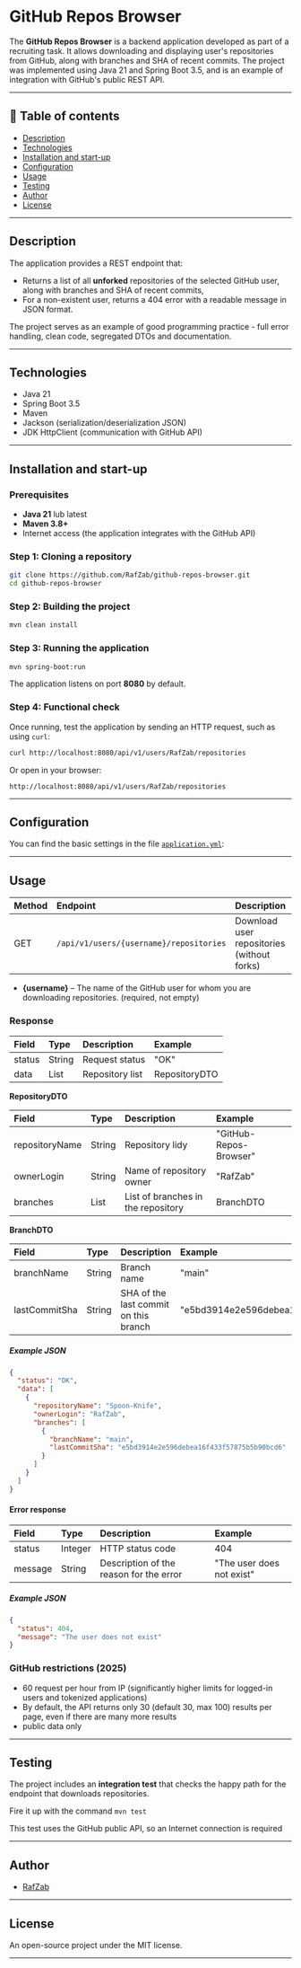 # GitHub Repos Browser

The **GitHub Repos Browser** is a backend application developed as part of a recruiting task. It allows downloading and
displaying user's repositories from GitHub, along with branches and SHA of recent commits. The project was implemented
using Java 21 and Spring Boot 3.5, and is an example of integration with GitHub's public REST API.

---

## 🧩 Table of contents

- [Description](#description)
- [Technologies](#technologies)
- [Installation and start-up](#installation-and-start-up)
- [Configuration](#configuration)
- [Usage](#usage)
- [Testing](#testing)
- [Author](#author)
- [License](#license)

---

## Description

The application provides a REST endpoint that:

- Returns a list of all **unforked** repositories of the selected GitHub user, along with branches and SHA of recent
  commits,
- For a non-existent user, returns a 404 error with a readable message in JSON format.

The project serves as an example of good programming practice - full error handling, clean code, segregated DTOs and
documentation.

---

## Technologies

- Java 21
- Spring Boot 3.5
- Maven
- Jackson (serialization/deserialization JSON)
- JDK HttpClient (communication with GitHub API)

---

## Installation and start-up

### Prerequisites

- **Java 21** lub latest
- **Maven 3.8+**
- Internet access (the application integrates with the GitHub API)


### Step 1: Cloning a repository

```bash
git clone https://github.com/RafZab/github-repos-browser.git
cd github-repos-browser
```


### Step 2: Building the project

```bash
mvn clean install
```


### Step 3: Running the application

```bash
mvn spring-boot:run
```

The application listens on port **8080** by default.

### Step 4: Functional check

Once running, test the application by sending an HTTP request, such as using `curl`:

```bash
curl http://localhost:8080/api/v1/users/RafZab/repositories
```

Or open in your browser:

```
http://localhost:8080/api/v1/users/RafZab/repositories
```

---

## Configuration

You can find the basic settings in the file [
`application.yml`](src/github-repo-service/src/main/resources/application.yml):

---

## Usage

| Method | Endpoint                                | Description                                | Example of a call                                             |
|:-------|:----------------------------------------|:-------------------------------------------|:--------------------------------------------------------------|
| GET    | `/api/v1/users/{username}/repositories` | Download user repositories (without forks) | `GET http://localhost:8080/api/v1/users/octocat/repositories` |

- **{username}** – The name of the GitHub user for whom you are downloading repositories. (required, not empty)

### Response

| Field  | Type                | Description     | Example       |
|:-------|:--------------------|:----------------|:--------------|
| status | String              | Request status  | "OK"          |
| data   | List<RepositoryDTO> | Repository list | RepositoryDTO |

**RepositoryDTO**

| Field          | Type            | Description                        | Example                |
|:---------------|:----------------|:-----------------------------------|:-----------------------|
| repositoryName | String          | Repository lidy                    | "GitHub-Repos-Browser" |
| ownerLogin     | String          | Name of repository owner           | "RafZab"               |
| branches       | List<BranchDTO> | List of branches in the repository | BranchDTO              |

**BranchDTO**

| Field         | Type   | Description                           | Example                                    |
|:--------------|:-------|:--------------------------------------|:-------------------------------------------|
| branchName    | String | Branch name                           | "main"                                     |
| lastCommitSha | String | SHA of the last commit on this branch | "e5bd3914e2e596debea16f433f57875b5b90bcd6" |

##### Example JSON

```json
{
  "status": "OK",
  "data": [
    {
      "repositoryName": "Spoon-Knife",
      "ownerLogin": "RafZab",
      "branches": [
        {
          "branchName": "main",
          "lastCommitSha": "e5bd3914e2e596debea16f433f57875b5b90bcd6"
        }
      ]
    }
  ]
}
```

#### Error response

| Field   | Type    | Description                             | Example                   |
|:--------|:--------|:----------------------------------------|:--------------------------|
| status  | Integer | HTTP status code                        | 404                       |
| message | String  | Description of the reason for the error | "The user does not exist" |


##### Example JSON

```json
{
  "status": 404,
  "message": "The user does not exist"
}
```

### GitHub restrictions (2025)

- 60 request per hour from IP (significantly higher limits for logged-in users and tokenized applications)
- By default, the API returns only 30 (default 30, max 100) results per page, even if there are many more results
- public data only

---

## Testing

The project includes an **integration test** that checks the happy path for the endpoint that downloads repositories.

Fire it up with the command `mvn test`

This test uses the GitHub public API, so an Internet connection is required

---

## Author

- [RafZab](https://github.com/RafZab)

---

## License

An open-source project under the MIT license.

---
